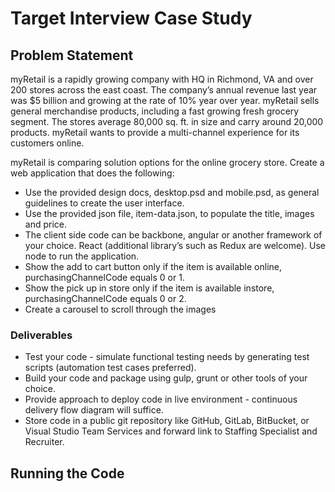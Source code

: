 # Target Interview Case Study

## Problem Statement

myRetail is a rapidly growing company with HQ in Richmond, VA and over 200 stores across the east coast. The company’s annual revenue last year was \$5 billion and growing at the rate of 10% year over year. myRetail sells general merchandise products, including a fast growing fresh grocery segment. The stores average 80,000 sq. ft. in size and carry around 20,000 products. myRetail wants to provide a multi-channel experience for its customers online. 


myRetail is comparing solution options for the online grocery store. Create a web application that does the following:

* Use the provided design docs, desktop.psd and mobile.psd, as general guidelines to create the user interface.
* Use the provided json file, item-data.json, to populate the title, images and price.
* The client side code can be backbone, angular or another framework of your choice. React (additional library’s such as Redux are welcome). Use node to run the application.
* Show the add to cart button only if the item is available online, purchasingChannelCode equals 0 or 1.
* Show the pick up in store only if the item is available instore, purchasingChannelCode equals 0 or 2.
* Create a carousel to scroll through the images

### Deliverables
* Test your code - simulate functional testing needs by generating test scripts (automation test cases preferred).
* Build your code and package using gulp, grunt or other tools of your choice.
* Provide approach to deploy code in live environment - continuous delivery flow diagram will suffice.
* Store code in a public git repository like GitHub, GitLab, BitBucket, or Visual Studio Team Services and forward link to Staffing Specialist and Recruiter.


## Running the Code
